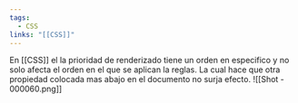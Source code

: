 ```yaml
---
tags:
  - CSS
links: "[[CSS]]"
---
```

En [[CSS]] el la prioridad de renderizado tiene un orden en especifico y no solo afecta el orden en el que se aplican la reglas. La cual hace que otra propiedad colocada mas abajo en el documento no surja efecto.
![[Shot - 000060.png]]